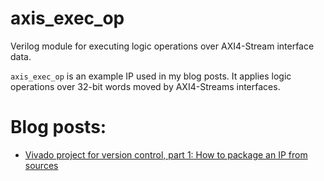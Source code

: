 # axis_exec_op

Verilog module for executing logic operations over AXI4-Stream interface data.

`axis_exec_op` is an example IP used in my blog posts. It applies logic operations over 32-bit words moved by
AXI4-Streams interfaces.

# Blog posts:

 * [Vivado project for version control, part 1: How to package an IP from sources](http://lucasbrasilino.com/posts/Vivado-project-for-version-control-how-to-package-an-ip-from-sources/)
